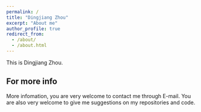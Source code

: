 ```yaml
---
permalink: /
title: "Dingjiang Zhou"
excerpt: "About me"
author_profile: true
redirect_from: 
  - /about/
  - /about.html
---
```


This is Dingjiang Zhou.



For more info
------
More infomation, you are very welcome to contact me through E-mail. You are also very welcome to give me suggestions on my repositories and code.
